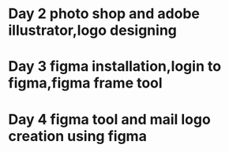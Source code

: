 # Day 2 photo shop and adobe illustrator,logo designing 
# Day 3 figma installation,login to figma,figma frame tool 
# Day 4 figma tool and mail logo creation using figma 
